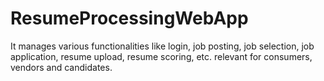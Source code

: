 # ResumeProcessingWebApp
It manages various functionalities like login, job posting, job selection, job application, resume upload, resume scoring, etc. relevant for consumers, vendors and candidates. 
